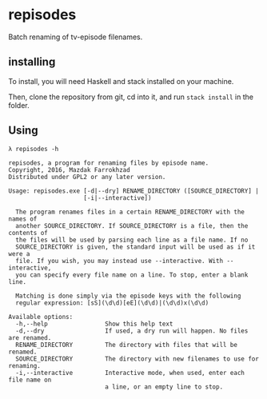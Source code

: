 # repisodes
Batch renaming of tv-episode filenames.

## installing

To install, you will need Haskell and stack installed on your machine.

Then, clone the repository from git, cd into it, and run `stack install` in the folder.

## Using

```
λ repisodes -h

repisodes, a program for renaming files by episode name.
Copyright, 2016, Mazdak Farrokhzad
Distributed under GPL2 or any later version.

Usage: repisodes.exe [-d|--dry] RENAME_DIRECTORY ([SOURCE_DIRECTORY] |
                     [-i|--interactive])

  The program renames files in a certain RENAME_DIRECTORY with the names of
  another SOURCE_DIRECTORY. If SOURCE_DIRECTORY is a file, then the contents of
  the files will be used by parsing each line as a file name. If no
  SOURCE_DIRECTORY is given, the standard input will be used as if it were a
  file. If you wish, you may instead use --interactive. With --interactive,
  you can specify every file name on a line. To stop, enter a blank line.

  Matching is done simply via the episode keys with the following
  regular expression: [sS](\d\d)[eE](\d\d)|(\d\d)x(\d\d)

Available options:
  -h,--help                Show this help text
  -d,--dry                 If used, a dry run will happen. No files are renamed.
  RENAME_DIRECTORY         The directory with files that will be renamed.
  SOURCE_DIRECTORY         The directory with new filenames to use for renaming.
  -i,--interactive         Interactive mode, when used, enter each file name on
                           a line, or an empty line to stop.
```
